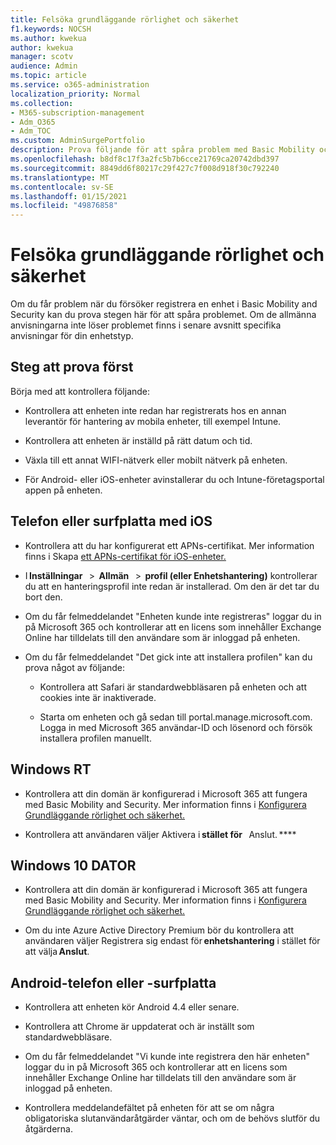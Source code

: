 ```yaml
---
title: Felsöka grundläggande rörlighet och säkerhet
f1.keywords: NOCSH
ms.author: kwekua
author: kwekua
manager: scotv
audience: Admin
ms.topic: article
ms.service: o365-administration
localization_priority: Normal
ms.collection:
- M365-subscription-management
- Adm_O365
- Adm_TOC
ms.custom: AdminSurgePortfolio
description: Prova följande för att spåra problem med Basic Mobility och Security
ms.openlocfilehash: b8df8c17f3a2fc5b7b6cce21769ca20742dbd397
ms.sourcegitcommit: 8849dd6f80217c29f427c7f008d918f30c792240
ms.translationtype: MT
ms.contentlocale: sv-SE
ms.lasthandoff: 01/15/2021
ms.locfileid: "49876858"
---
```

# <a name="troubleshoot-basic-mobility-and-security"></a>Felsöka grundläggande rörlighet och säkerhet

Om du får problem när du försöker registrera en enhet i Basic Mobility and Security kan du prova stegen här för att spåra problemet. Om de allmänna anvisningarna inte löser problemet finns i senare avsnitt specifika anvisningar för din enhetstyp.

## <a name="steps-to-try-first"></a>Steg att prova först

Börja med att kontrollera följande:

- Kontrollera att enheten inte redan har registrerats hos en annan leverantör för hantering av mobila enheter, till exempel Intune.

- Kontrollera att enheten är inställd på rätt datum och tid.

- Växla till ett annat WIFI-nätverk eller mobilt nätverk på enheten.

- För Android- eller iOS-enheter avinstallerar du och Intune-företagsportal appen på enheten. 

## <a name="ios-phone-or-tablet"></a>Telefon eller surfplatta med iOS

- Kontrollera att du har konfigurerat ett APNs-certifikat. Mer information finns i Skapa [ett APNs-certifikat för iOS-enheter.](create-an-apns-certificate-for-ios-devices.md)

- I **Inställningar**   >  **Allmän**   >  **profil (eller Enhetshantering)** kontrollerar du att en hanteringsprofil inte redan är installerad. Om den är det tar du bort den.

- Om du får felmeddelandet "Enheten kunde inte registreras" loggar du in på Microsoft 365 och kontrollerar att en licens som innehåller Exchange Online har tilldelats till den användare som är inloggad på enheten.

- Om du får felmeddelandet "Det gick inte att installera profilen" kan du prova något av följande:

    - Kontrollera att Safari är standardwebbläsaren på enheten och att cookies inte är inaktiverade.

    - Starta om enheten och gå sedan till portal.manage.microsoft.com. Logga in med Microsoft 365 användar-ID och lösenord och försök installera profilen manuellt.

## <a name="windows-rt"></a>Windows RT

- Kontrollera att din domän är konfigurerad i Microsoft 365 att fungera med Basic Mobility and Security. Mer information finns i [Konfigurera Grundläggande rörlighet och säkerhet.](set-up.md)
    
- Kontrollera att användaren väljer Aktivera i **stället för**   Anslut. ****

## <a name="windows-10-pc"></a>Windows 10 DATOR

- Kontrollera att din domän är konfigurerad i Microsoft 365 att fungera med Basic Mobility and Security. Mer information finns i [Konfigurera Grundläggande rörlighet och säkerhet.](set-up.md)
    
- Om du inte Azure Active Directory Premium bör du kontrollera att användaren väljer Registrera sig endast för **enhetshantering** i stället för   att välja **Anslut**.

## <a name="android-phone-or-tablet"></a>Android-telefon eller -surfplatta

- Kontrollera att enheten kör Android 4.4 eller senare.

- Kontrollera att Chrome är uppdaterat och är inställt som standardwebbläsare.

- Om du får felmeddelandet "Vi kunde inte registrera den här enheten" loggar du in på Microsoft 365 och kontrollerar att en licens som innehåller Exchange Online har tilldelats till den användare som är inloggad på enheten.

- Kontrollera meddelandefältet på enheten för att se om några obligatoriska slutanvändaråtgärder väntar, och om de behövs slutför du åtgärderna.